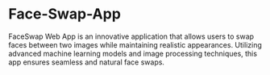 # Face-Swap-App
FaceSwap Web App is an innovative application that allows users to swap faces between two images while maintaining realistic appearances. Utilizing advanced machine learning models and image processing techniques, this app ensures seamless and natural face swaps. 
